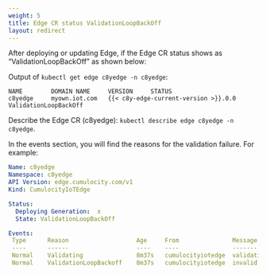 ```yaml
---
weight: 5
title: Edge CR status ValidationLoopBackOff
layout: redirect
---
```


After deploying or updating Edge, if the Edge CR status shows as “ValidationLoopBackOff” as shown below:

Output of `kubectl get edge c8yedge -n c8yedge`:

```shell
NAME        DOMAIN NAME     VERSION     STATUS
c8yedge     myown.iot.com   {{< c8y-edge-current-version >}}.0.0    ValidationLoopBackOff
```
Describe the Edge CR (c8yedge): `kubectl describe edge c8yedge -n c8yedge`.

In the events section, you will find the reasons for the validation failure. For example:

```yaml
Name: c8yedge
Namespace: c8yedge
API Version: edge.cumulocity.com/v1
Kind: CumulocityIoTEdge

Status:
  Deploying Generation:  x
  State: ValidationLoopBackOff

Events:
 Type      Reason                   Age     From               Message
 ----      ------                   ----    ----               -------
 Normal    Validating               8m37s   cumulocityiotedge  validating
 Normal    ValidationLoopBackoff    8m37s   cumulocityiotedge  invalid [spec.licenseKey] value [empty]
```
